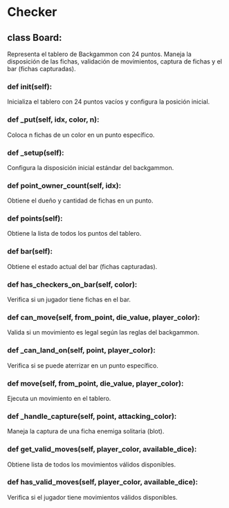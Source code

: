 # Checker
## class Board:
Representa el tablero de Backgammon con 24 puntos.
Maneja la disposición de las fichas, validación de movimientos, captura de fichas y el bar (fichas capturadas).
    
### def __init__(self):
Inicializa el tablero con 24 puntos vacíos y configura la posición inicial.

### def _put(self, idx, color, n):
Coloca n fichas de un color en un punto específico.

### def _setup(self):
Configura la disposición inicial estándar del backgammon.
 
### def point_owner_count(self, idx):
Obtiene el dueño y cantidad de fichas en un punto.

### def points(self):
Obtiene la lista de todos los puntos del tablero.
    
### def bar(self):
Obtiene el estado actual del bar (fichas capturadas).
    
### def has_checkers_on_bar(self, color):
Verifica si un jugador tiene fichas en el bar.
  
### def can_move(self, from_point, die_value, player_color):
Valida si un movimiento es legal según las reglas del backgammon.

### def _can_land_on(self, point, player_color):
Verifica si se puede aterrizar en un punto específico.
    
### def move(self, from_point, die_value, player_color):
Ejecuta un movimiento en el tablero.

### def _handle_capture(self, point, attacking_color):
Maneja la captura de una ficha enemiga solitaria (blot).

### def get_valid_moves(self, player_color, available_dice):
Obtiene lista de todos los movimientos válidos disponibles.
        
### def has_valid_moves(self, player_color, available_dice):
Verifica si el jugador tiene movimientos válidos disponibles.
